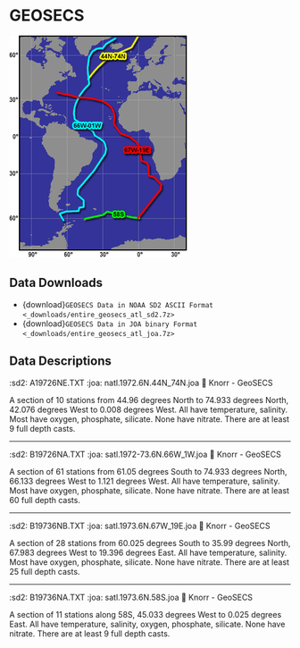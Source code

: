 # GEOSECS

![GeoSECS Atlantic Section Map](_static/atl_geosecs.webp)

## Data Downloads

* {download}`GEOSECS Data in NOAA SD2 ASCII Format <_downloads/entire_geosecs_atl_sd2.7z>`
* {download}`GEOSECS Data in JOA binary Format <_downloads/entire_geosecs_atl_joa.7z>`

## Data Descriptions

:sd2: A19726NE.TXT
:joa: natl.1972.6N.44N_74N.joa
:ship: Knorr - GeoSECS

A section of 10 stations from 44.96 degrees North to 74.933 degrees North, 42.076 degrees West to 0.008 degrees West. All have temperature, salinity. Most have oxygen, phosphate, silicate. None have nitrate. There are at least 9 full depth casts.

---

:sd2: B19726NA.TXT
:joa: satl.1972-73.6N.66W_1W.joa
:ship: Knorr - GeoSECS

A section of 61 stations from 61.05 degrees South to 74.933 degrees North, 66.133 degrees West to 1.121 degrees West. All have temperature, salinity. Most have oxygen, phosphate, silicate. None have nitrate. There are at least 60 full depth casts.

---

:sd2: B19736NB.TXT
:joa: satl.1973.6N.67W_19E.joa
:ship: Knorr - GeoSECS

A section of 28 stations from 60.025 degrees South to 35.99 degrees North, 67.983 degrees West to 19.396 degrees East. All have temperature, salinity. Most have oxygen, phosphate, silicate. None have nitrate. There are at least 25 full depth casts.

---

:sd2: B19736NA.TXT
:joa: satl.1973.6N.58S.joa
:ship: Knorr - GeoSECS

A section of 11 stations along 58S, 45.033 degrees West to 0.025 degrees East. All have temperature, salinity, oxygen, phosphate, silicate. None have nitrate. There are at least 9 full depth casts.